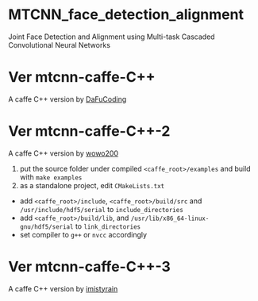 # MTCNN_face_detection_alignment
Joint Face Detection and Alignment using Multi-task Cascaded Convolutional Neural Networks

# Ver mtcnn-caffe-C++
A caffe C++ version by [DaFuCoding](https://github.com/DaFuCoding/MTCNN_Caffe)

# Ver mtcnn-caffe-C++-2
A caffe C++ version by [wowo200](https://github.com/wowo200/MTCNN)
1. put the source folder under compiled `<caffe_root>/examples` and build with `make examples`
2. as a standalone project, edit `CMakeLists.txt`
  * add `<caffe_root>/include`, `<caffe_root>/build/src` and `/usr/include/hdf5/serial` to `include_directories` 
  * add `<caffe_root>/build/lib`, and `/usr/lib/x86_64-linux-gnu/hdf5/serial` to `link_directories` 
  * set compiler to `g++` or `nvcc` accordingly

# Ver mtcnn-caffe-C++-3
A caffe C++ version by [imistyrain](https://github.com/imistyrain/MTCNN-VS)
